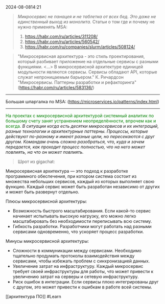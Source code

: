  2024-08-0814:21

>*Микросервис не панацея и не таблетка от всех бед. Это даже не единственный выход из монолита.*
>Статьи о том где и почему не нужно применять MSA:
>1. https://habr.com/ru/articles/311208/
>2. https://habr.com/ru/articles/560542/
>3. https://habr.com/ru/companies/slurm/articles/508124/

>"Микросервисная архитектура - это стиль проектирования, который разбивает приложение на отдельные сервисы с разными функциями. <...> В микросервисной архитектуре единицей модульности являются сервисы. Сервисы обладают API, которые служат непроницаемым барьером." К. Ричардсон "Микросервисы. Паттерны разработки и рефакторинга"
(https://habr.com/ru/articles/583136/)

***
Большая шпаргалка по MSA: (https://microservices.io/patterns/index.html)
***
<font color="green">На проектах с микросервисной архитектурой системный аналитик по большому счету занят устранением неопределённости, впрочем как и всегда.</font>
*В ситуации когда есть десятки микросервисов и их интеграций, разные технологии и архитектурные паттерны. Процессы, которые действуют по-разному и имеют разные цели, но пересекаются с друг другом. Командам очень сложно разобраться, что, куда и зачем передается, как проходит процесс полностью, что на него может повлиять, на что он может повлиять.*


>Шрот из gigachat:

Микросервисная архитектура — это подход к разработке программного обеспечения, при котором система состоит из множества небольших сервисов, каждый из которых выполняет свою функцию. Каждый сервис может быть разработан независимо от других и может быть развернут отдельно.

Плюсы микросервисной архитектуры:
- Возможность быстрого масштабирования. Если какой-то сервис начинает испытывать высокую нагрузку, его можно легко масштабировать без необходимости переписывать всю систему.
- Гибкость разработки. Разработчики могут работать над разными сервисами одновременно, что ускоряет процесс разработки.

Минусы микросервисной архитектуры:
- Сложности в коммуникации между сервисами. Необходимо тщательно продумать протоколы взаимодействия между сервисами, чтобы избежать проблем с синхронизацией данных.
- Увеличение затрат на инфраструктуру. Каждый микросервис требует своей инфраструктуры для работы, что может привести к увеличению затрат на серверы и сетевую инфраструктуру.
- Риск ошибок в интеграции. Если сервисы плохо интегрированы друг с другом, это может привести к ошибкам в работе всей системы.

[[архитектура ПО]]
#Learn